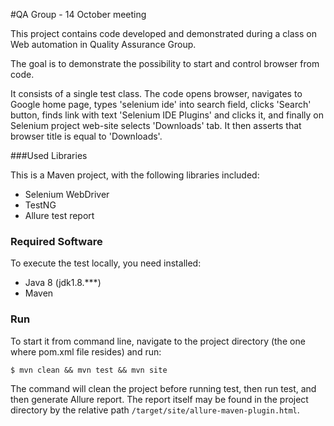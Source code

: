 #QA Group - 14 October meeting

This project contains code developed and demonstrated during a class on Web automation in Quality Assurance Group.

The goal is to demonstrate the possibility to start and control browser from code.

It consists of a single test class. The code opens browser, navigates to Google home page, types 'selenium ide' into search field, clicks 'Search' button, finds link with text 'Selenium IDE Plugins' and clicks it, and finally on Selenium project web-site selects 'Downloads' tab. 
It then asserts that browser title is equal to 'Downloads'.

###Used Libraries

This is a Maven project, with the following libraries included:

- Selenium WebDriver
- TestNG
- Allure test report

### Required Software
To execute the test locally, you need installed:

- Java 8 (jdk1.8.***)
- Maven

### Run

To start it from command line, navigate to the project directory (the one where pom.xml file resides) and run:

`
$ mvn clean && mvn test && mvn site
`

The command will clean the project before running test, then run test, and then generate Allure report.
The report itself may be found in the project directory by the relative path `/target/site/allure-maven-plugin.html`.